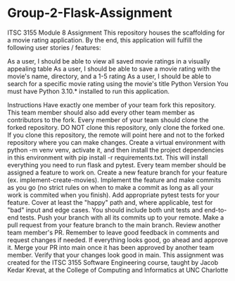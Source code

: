 # Group-2-Flask-Assignment
ITSC 3155 Module 8 Assignment
This repository houses the scaffolding for a movie rating application. By the end, this application will fulfill the following user stories / features:

As a user, I should be able to view all saved movie ratings in a visually appealing table
As a user, I should be able to save a movie rating with the movie's name, directory, and a 1-5 rating
As a user, I should be able to search for a specific movie rating using the movie's title
Python Version
You must have Python 3.10.* installed to run this application.

Instructions
Have exactly one member of your team fork this repository. This team member should also add every other team member as contributors to the fork.
Every member of your team should clone the forked repository. DO NOT clone this repository, only clone the forked one. If you clone this repository, the remote will point here and not to the forked repository where you can make changes.
Create a virtual environment with python -m venv venv, activate it, and then install the project dependencies in this environment with pip install -r requirements.txt. This will install everything you need to run flask and pytest.
Every team member should be assigned a feature to work on.
Create a new feature branch for your feature (ex. implement-create-movies).
Implement the feature and make commits as you go (no strict rules on when to make a commit as long as all your work is commited when you finish).
Add appropriate pytest tests for your feature. Cover at least the "happy" path and, where applicable, test for "bad" input and edge cases. You should include both unit tests and end-to-end tests.
Push your branch with all its commits up to your remote.
Make a pull request from your feature branch to the main branch.
Review another team member's PR. Remember to leave good feedback in comments and request changes if needed. If everything looks good, go ahead and approve it.
Merge your PR into main once it has been approved by another team member.
Verify that your changes look good in main.
This assignment was created for the ITSC 3155 Software Engineering course, taught by Jacob Kedar Krevat, at the College of Computing and Informatics at UNC Charlotte
